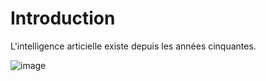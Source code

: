 # Introduction

L'intelligence articielle existe depuis les années cinquantes.

![image](Images/Roman_baths_2014_70.jpg)
